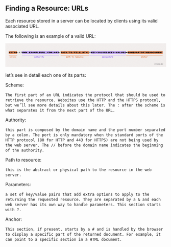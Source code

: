 ## Finding a Resource: URLs

Each resource stored in a server can be located by clients using its valid associated URL. 

The following is an example of a valid URL:

![alt text](./assets/url.png)

let’s see in detail each one of its parts:

Scheme: 

    The first part of an URL indicates the protocol that should be used to retrieve the resource. Websites use the HTTP and the HTTPS protocol, but we’ll see more details about this later. The : after the scheme is what separates it from the next part of the URL.

Authority: 

    this part is composed by the domain name and the port number separated by a colon. The port is only mandatory when the standard ports of the HTTP protocol (80 for HTTP and 443 for HTTPS) are not being used by the web server. The // before the domain name indicates the beginning of the authority.

Path to resource: 

    this is the abstract or physical path to the resource in the web server.

Parameters: 

    a set of key/value pairs that add extra options to apply to the returning the requested resource. They are separated by a & and each web server has its own way to handle parameters. This section starts with ?.

Anchor: 

    This section, if present, starts by a # and is handled by the browser to display a specific part of the returned document. For example, it can point to a specific section in a HTML document.